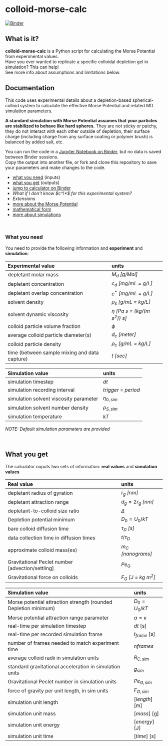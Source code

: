 # colloid-morse-calc
[![Binder](https://mybinder.org/badge_logo.svg)](https://mybinder.org/v2/gh/procf/colloid-morse-calc/HEAD?urlpath=%2Fdoc%2Ftree%2Fcalculator.ipynb)

## What is it?
**colloid-morse-calc** is a Python script for calculating the Morse Potential from experimental values. <br>
Have you ever wanted to replicate a specific colloidal depletion gel in simulation? This can help! <br>
See more info about assumptions and limitations below.

## Documentation
This code uses experimental details about a depletion-based spherical-colloid system to calculate the effective Morse Potential and related MD simulation parameters.

**A standard simulation with Morse Potential assumes that your particles are stabilized to behave like hard spheres.** They are not sticky or patchy, they do not interact with each other outside of depletion, their surface charge (including charge from any surface coating or polymer brush) is balanced by added salt, etc.

You can run the code in a [Jupyter Notebook on Binder](https://mybinder.org/v2/gh/procf/colloid-morse-calc/HEAD?urlpath=%2Fdoc%2Ftree%2Fcalculator.ipynb), but no data is saved between Binder sessions. <br>
Copy the output into another file, or fork and clone this repository to save your parameters and make changes to the code.

- [what you need](/README.md#what-you-need) (inputs)<br>
- [what you get](/README.md#what-you-get) (outputs)<br>
- [jump to calculator on Binder](https://mybinder.org/v2/gh/procf/colloid-morse-calc/HEAD?urlpath=%2Fdoc%2Ftree%2Fcalculator.ipynb)<br>
- *What if I don't know $c^\*$ for this experimental system?*<br>
- *Extensions*<br>
- [more about the Morse Potential](about-morse.md#more-about-the-morse-potential)<br>
- [mathematical form](about-morse.md#mathematical-form-morse-vs-depletion)<br>
- [more about simulations](about-morse.md#simulating-morse)<br>

<br>

### What you need
You need to provide the following information and **experiment** and **simulation**:

| Experimental value    | units   |
| :-------- | :------- |
| depletant molar mass   | $M_d$ *[g/Mol]* |
| depletant concentration | $c_d$ *[mg/mL = g/L]* |
| depletant overlap concentration     | $c^*$ *[mg/mL = g/L]* |
| solvent density  | $\rho_s$ *[g/mL = kg/L]* |
| solvent dynamic viscosity  | $\eta$ *[Pa s = (kg/(m s<sup>2</sup>)) s]* |
| colloid particle volume fraction  | $\phi$ |
| average colloid particle diameter(s)  | $d_c$ *[meter]* |
| colloid particle density | $\rho_c$ *[g/mL = kg/L]* |
| time (between sample mixing and data capture)  | $t$ *[sec]* |

| Simulation value    | units   |
| :-------- | :------- |
| simulation timestep   | $dt$ |
| simulation recording interval | $trigger$ = $period$ |
| simulation solvent viscosity parameter | $\eta_{0,sim}$ |
| simulation solvent number density | $\rho_{S,sim}$ |
| simulation temperature | $kT$ |

*NOTE: Default simulation parameters are provided*

<br>

## What you get 
The calculator ouputs two sets of information: **real values** and **simulation values**

| Real value    | units   |
| :-------- | :------- |
| depletant radius of gyration   | $r_g$ *[nm]* |
| depletant attraction range | $d_g = 2r_g$ *[nm]* |
| depletant-to-colloid size ratio  | $\Delta$ |
| Depletion potential minimum  | $D_0 = U_0/kT$ |
| bare colloid diffusion time  | $\tau_D$ *[s]* |
| data collection time in diffusion times | $t/\tau_D$ |
| approximate colloid mass(es)  | $m_C$ *[nanograms]* |
| Gravitational Peclet number [advection/settling] | $Pe_G$ |
| Gravitational force on colloids | $F_G$ *[J = kg m<sup>2</sup>]* |

| Simulation value    | units   |
| :-------- | :------- |
| Morse potential attraction strength (rounded Depletion minimum)  | $D_0 = U_0/kT$ |
| Morse potential attraction range parameter | $\alpha = \kappa$ |
| real-time per simulation timestep | $dt$ [s] |
| real-time per recorded simulation frame | $t_{frame}$ [s] |
| number of frames needed to match experiment time | $nframes$ |
| average colloid radii in simulation units | $R_{C,sim}$ |
| standard gravitational acceleration in simulation units | $g_{sim}$ |
| Gravitational Peclet number in simulation units | $Pe_{G,sim}$ |
| force of gravity per unit length, in sim units | $F_{G,sim}$ |
| simulation unit length | $[length]$ [m] |
| simulation unit mass | $[mass]$ [g] |
| simulation unit energy | $[energy]$ [J] |
| simulation unit time | $[time]$ [s] |

